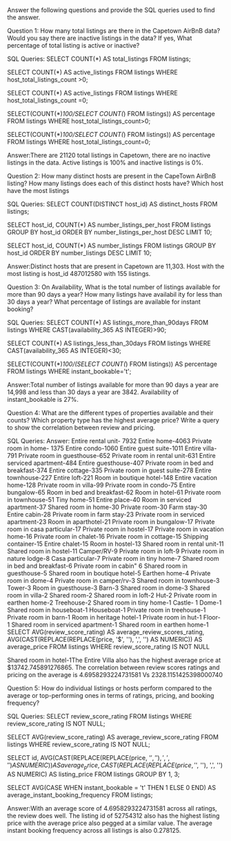 Answer the following questions and provide the SQL queries used to find the answer.

Question 1: How many total listings are there in the Capetown AirBnB data? Would you say there are inactive listings in the data? If yes, What percentage of total listing is active or inactive?

SQL Queries: 
SELECT COUNT(*) AS total_listings
FROM listings;

SELECT COUNT(*) AS active_listings
FROM listings
WHERE host_total_listings_count >0;

SELECT COUNT(*) AS active_listings
FROM listings
WHERE host_total_listings_count =0;

SELECT(COUNT(*)*100/SELECT COUNT(*) FROM listings)) AS percentage
FROM listings
WHERE host_total_listings_count>0;

SELECT(COUNT(*)*100/SELECT COUNT(*) FROM listings)) AS percentage
FROM listings
WHERE host_total_listings_count=0;

Answer:There are 21120 total listings in Capetown, there are no inactive listings in the data. Active listings is 100% and inactive listings is 0%.

Question 2: How many distinct hosts are present in the CapeTown AirBnB listing? How many listings does each of this distinct hosts have? Which host have the most listings

SQL Queries:
SELECT COUNT(DISTINCT host_id) AS distinct_hosts
FROM listings;

SELECT host_id, COUNT(*) AS number_listings_per_host
FROM listings
GROUP BY host_id
ORDER BY number_listings_per_host DESC
LIMIT 10;

SELECT host_id, COUNT(*) AS number_listings
FROM listings
GROUP BY host_id
ORDER BY number_listings DESC
LIMIT 10;

Answer:Distinct hosts that are present in Capetown are 11,303. Host with the most listing is host_id 487012580 with 155 listings.

Question 3: On Availability, What is the total number of listings available for more than 90 days a year? How many listings have availabil ity for less than 30 days a year? What percentage of listings are available for instant booking?

SQL Queries:
SELECT COUNT(*) AS listings_more_than_90days
FROM listings
WHERE CAST(availability_365 AS INTEGER)>90;

SELECT COUNT(*) AS listings_less_than_30days
FROM listings
WHERE CAST(availability_365 AS INTEGER)<30;

SELECT(COUNT(*)*100/(SELECT COUNT(*) FROM listings)) AS percentage
FROM listings
WHERE instant_bookable='t';

Answer:Total number of listings available for more than 90 days a year are 14,998 and less than 30 days a year are 3842. Availability of instant_bookable is 27%.

Question 4: What are the different types of properties available and their counts? Which property type has the highest average price? Write a query to show the correlation between review and pricing.

SQL Queries:
Answer:
Entire rental unit-	7932
Entire home-4063
Private room in home-	1375
Entire condo-1060
Entire guest suite-1011
Entire villa-791
Private room in guesthouse-652
Private room in rental unit-631
Entire serviced apartment-484
Entire guesthouse-407
Private room in bed and breakfast-374
Entire cottage-335
Private room in guest suite-278
Entire townhouse-227
Entire loft-221
Room in boutique hotel-148
Entire vacation home-128
Private room in villa-99
Private room in condo-75
Entire bungalow-65
Room in bed and breakfast-62
Room in hotel-61
Private room in townhouse-51
Tiny home-51
Entire place-40
Room in serviced apartment-37
Shared room in home-30
Private room-30
Farm stay-30
Entire cabin-28
Private room in farm stay-23
Private room in serviced apartment-23
Room in aparthotel-21
Private room in bungalow-17
Private room in casa particular-17
Private room in hostel-17
Private room in vacation home-16
Private room in chalet-16
Private room in cottage-15
Shipping container-15
Entire chalet-15
Room in hostel-13
Shared room in rental unit-11
Shared room in hostel-11
Camper/RV-9
Private room in loft-9
Private room in nature lodge-8
Casa particular-7
Private room in tiny home-7
Shared room in bed and breakfast-6
Private room in cabin"	6
Shared room in guesthouse-5
Shared room in boutique hotel-5
Earthen home-4
Private room in dome-4
Private room in camper/rv-3
Shared room in townhouse-3
Tower-3
Room in guesthouse-3
Barn-3
Shared room in dome-3
Shared room in villa-2
Shared room-2
Shared room in loft-2
Hut-2
Private room in earthen home-2
Treehouse-2
Shared room in tiny home-1
Castle-	1
Dome-1
Shared room in houseboat-1
Houseboat-1
Private room in treehouse-1
Private room in barn-1
Room in heritage hotel-1
Private room in hut-1
Floor-	1
Shared room in serviced apartment-1
Shared room in earthen home-1
SELECT AVG(review_score_rating) AS average_review_scores_rating, AVG(CAST(REPLACE(REPLACE(price, '$', ''), ',', '') AS NUMERIC)) AS average_price 
FROM listings 
WHERE review_score_rating IS NOT NULL

Shared room in hotel-1The Entire Villa also has the highest average price at $13742.745891276865. The correlation between review scores ratings and pricing on the average is 4.6958293224731581 Vs 2328.1151425398000740

Question 5: How do individual listings or hosts perform compared to the average or top-performing ones in terms of ratings, pricing, and booking frequency?

SQL Queries:
SELECT review_score_rating
FROM listings
WHERE review_score_rating IS NOT NULL;

SELECT AVG(review_score_rating)	AS average_review_score_rating
FROM listings
WHERE review_score_rating IS NOT NULL;

SELECT id, AVG(CAST(REPLACE(REPLACE(price, '$', ''), ',', '') AS NUMERIC)) AS average_price,
CAST(REPLACE(REPLACE(price, '$', ''), ',', '') AS NUMERIC) AS listing_price 
FROM listings 
GROUP BY 1, 3;	

SELECT AVG(CASE WHEN instant_bookable = 't' THEN 1 ELSE 0 END) AS average_instant_booking_frequency 
FROM listings;

Answer:With an average score of 4.6958293224731581 across all ratings, the review does well. The listing id of 52754312 also has the highest listing price with the average price also pegged at a similar value. The average instant booking frequency across all listings is also 0.278125.
